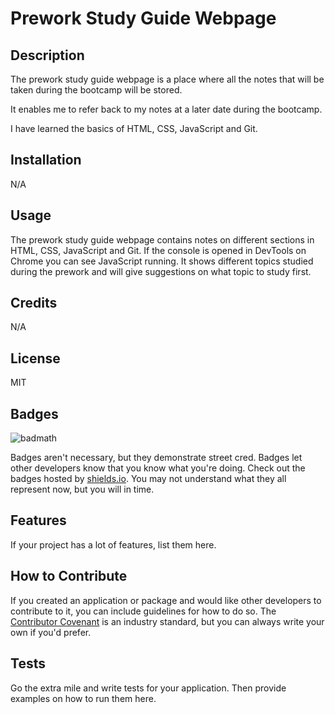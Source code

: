# Prework Study Guide Webpage

## Description

The prework study guide webpage is a place where all the notes that will be taken during the bootcamp will be stored.

It enables me to refer back to my notes at a later date  during the bootcamp.

I have learned the basics of HTML, CSS, JavaScript and Git.

## Installation
N/A

## Usage

The prework study guide webpage contains notes on different sections in HTML, CSS, JavaScript and Git. If the console is opened in DevTools on Chrome you can see JavaScript running. It shows different topics studied during the prework and will give suggestions on what topic to study first.

## Credits

N/A

## License

MIT 

## Badges

![badmath](https://img.shields.io/github/languages/top/nielsenjared/badmath)

Badges aren't necessary, but they demonstrate street cred. Badges let other developers know that you know what you're doing. Check out the badges hosted by [shields.io](https://shields.io/). You may not understand what they all represent now, but you will in time.

## Features

If your project has a lot of features, list them here.

## How to Contribute

If you created an application or package and would like other developers to contribute to it, you can include guidelines for how to do so. The [Contributor Covenant](https://www.contributor-covenant.org/) is an industry standard, but you can always write your own if you'd prefer.

## Tests

Go the extra mile and write tests for your application. Then provide examples on how to run them here.